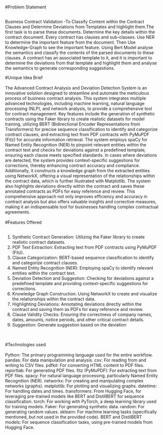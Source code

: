 #Problem Statement

<br>
Business Contract Validation -To Classify Content within the Contract Clauses and Determine Deviations from Templates and
highlight them.The first task is to parse these documents. Determine the key details within the contract document. Every contract has clauses and
sub-clauses. Use NER to determine the important feature from the document. Then Use Knowledge-Graph to see the important
feature. Using Bert Model analyse the semantics and classify the contents of the parsed documents to these clauses. A contract has
an associated template to it, and it is important to determine the deviations from that template and highlight them and analyse the
semantics to generate corresponding suggestions.

<br>

#Unique Idea Brief 
<br>
<br>
The Advanced Contract Analysis and Deviation Detection System is an innovative solution designed to streamline and automate
the meticulous process of business contract analysis. This system integrates multiple advanced technologies, including machine
learning, natural language processing (NLP), and network analysis, to provide a comprehensive tool for contract management.
Key features include the generation of synthetic contracts using the Faker library to create realistic datasets for model training,
utilizing BERT (Bidirectional Encoder Representations from Transformers) for precise sequence classification to identify and
categorize contract clauses, and extracting text from PDF contracts with PyMuPDF (Fitz) for accurate information retrieval. The
system employs spaCy for Named Entity Recognition (NER) to pinpoint relevant entities within the contract text and checks for
deviations against a predefined template, ensuring each clause meets specified standards. In cases where deviations are detected,
the system provides context-specific suggestions for corrections, thereby enhancing contract accuracy and compliance.
Additionally, it constructs a knowledge graph from the extracted entities using NetworkX, offering a visual representation of the
relationships within the contract data, which is further illustrated with Matplotlib. The system also highlights deviations directly
within the contract and saves these annotated contracts as PDFs for easy reference and review. This comprehensive approach not
only improves efficiency and accuracy in contract analysis but also offers valuable insights and corrective measures, making it an
indispensable tool for businesses handling complex contractual agreements.
<br>
<br>
#Features Offered
<br>
<br>
1. Synthetic Contract Generation: Utilizing the Faker library to create realistic contract datasets.
2. PDF Text Extraction: Extracting text from PDF contracts using PyMuPDF (Fitz).
3. Clause Categorization: BERT-based sequence classification to identify and categorize contract clauses.
4. Named Entity Recognition (NER): Employing spaCy to identify relevant entities within the contract text.
5. Deviation Detection and Suggestion: Checking for deviations against a predefined template and providing
context-specific suggestions for corrections.
6. Knowledge Graph Construction: Using NetworkX to create and visualize the relationships within the contract
data.
7. Highlighting Deviations: Annotating deviations directly within the contract and saving them as PDFs for easy
reference and review.
8. Clause Validity Checks: Ensuring the correctness of company names, dates, amounts, notice periods, and other
critical contract details.
9. Suggestion: Generate suggestion based on the deviation
<br>
<br>
#Technologies used
<br>
<br>
 Python: The primary programming language used for the entire workflow.
 pandas: For data manipulation and analysis.
 csv: For reading from and writing to CSV files.
 pdfkit: For converting HTML content to PDF files.
 reportlab: For generating PDF files.
 fitz (PyMuPDF): For extracting text from PDF files.
 spacy: For natural language processing, particularly Named Entity Recognition (NER).
 networkx: For creating and manipulating complex networks (graphs).
 matplotlib: For plotting and visualizing graphs.
 datetime: For handling dates and times.
 transformers: From Hugging Face, for leveraging pre-trained models like BERT and DistilBERT for sequence classification.
 torch: For working with PyTorch, a deep learning library used for training models.
 Faker: For generating synthetic data.
 random: For generating random values.
 sklearn: For machine learning tasks (specifically mentioned, but not used in the provided code).
 BERT and DistilBERT models: For sequence classification tasks, using pre-trained models from Hugging Face.
